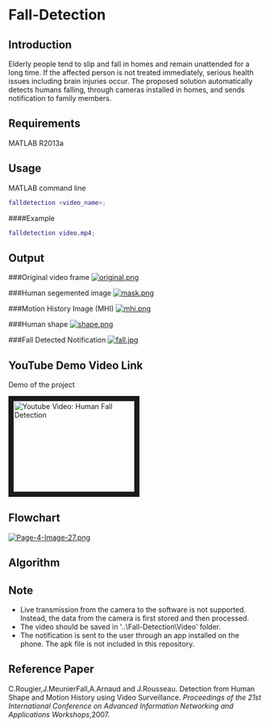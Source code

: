 # Fall-Detection

Introduction
------------
Elderly people tend to slip and fall in homes and remain unattended for a long time. 
If the affected person is not treated immediately, serious health issues including brain injuries occur. 
The proposed solution automatically detects humans falling, through cameras installed in homes, and sends notification to family members.

Requirements
------------
MATLAB R2013a

Usage 
-----
MATLAB command line
```matlab
falldetection <video_name>;
```
####Example
```matlab
falldetection video.mp4;
```

Output
------
###Original video frame
[![original.png](https://s3.postimg.org/esn2yx6eb/original.png)](https://postimg.org/image/5kuui7zbz/)

###Human segemented image
[![mask.png](https://s3.postimg.org/3m989kdgz/mask.png)](https://postimg.org/image/yt7vdh1db/)

###Motion History Image (MHI)
[![mhi.png](https://s3.postimg.org/vqsn37f1v/mhi.png)](https://postimg.org/image/rhnx11bsf/)

###Human shape
[![shape.png](https://s4.postimg.org/576uymvyl/shape.png)](https://postimg.org/image/xk2cp3hop/)

###Fall Detected Notification
[![fall.jpg](https://s3.postimg.org/6aagwho5f/fall.jpg)](https://postimg.org/image/tbr228nsv/)

YouTube Demo Video Link
------------------
Demo of the project

<a href="http://www.youtube.com/watch?feature=player_embedded&v=LdoLniUSOaA
" target="_blank"><img src="http://img.youtube.com/vi/LdoLniUSOaA/0.jpg" 
alt="Youtube Video: Human Fall Detection" width="240" height="180" border="10" /></a>

Flowchart
---------
[![Page-4-Image-27.png](https://s4.postimg.org/lfue0o4fh/Page_4_Image_27.png)](https://postimg.org/image/8og7u5und/)

Algorithm
---------

Note
----
* Live transmission from the camera to the software is not supported. Instead, the data from the camera is first stored and then processed.
* The video should be saved in '..\Fall-Detection\Video' folder.
* The notification is sent to the user through an app installed on the phone. The apk file is not included in this repository.

Reference Paper
---------------
C.Rougier,J.MeunierFall,A.Arnaud and J.Rousseau. Detection from Human Shape and Motion History using Video Surveillance. *Proceedings of the 21st International Conference on Advanced Information Networking and Applications Workshops*,2007. 





